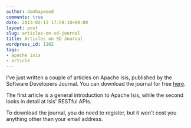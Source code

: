 ```yaml
---
author: danhaywood
comments: true
date: 2013-02-13 17:59:18+00:00
layout: post
slug: articles-on-sd-journal
title: Articles on SD Journal
wordpress_id: 1102
tags:
- apache isis
- article
---
```


I've just written a couple of articles on Apache Isis, published by the Software Developers Journal.  You can download the journal for free [here](http://sdjournal.org/software-developers-journal-open-012013-2/).

The first article is a general introduction to Apache Isis, while the second looks in detail at Isis' RESTful APIs.

To download the journal, you do need to register, but it won't cost you anything other than your email address.

